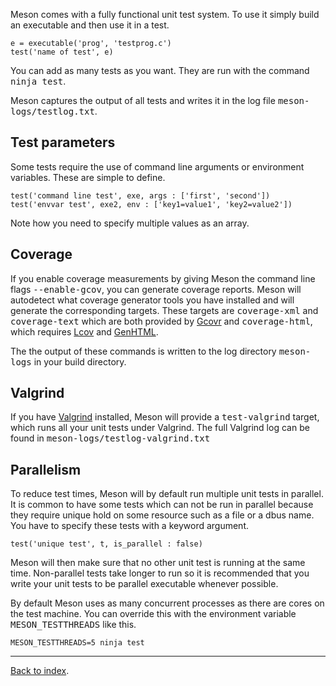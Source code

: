 Meson comes with a fully functional unit test system. To use it simply build an executable and then use it in a test.

    e = executable('prog', 'testprog.c')
    test('name of test', e)

You can add as many tests as you want. They are run with the command <tt>ninja test</tt>.

Meson captures the output of all tests and writes it in the log file <tt>meson-logs/testlog.txt</tt>.

Test parameters
--

Some tests require the use of command line arguments or environment variables. These are simple to define.

    test('command line test', exe, args : ['first', 'second'])
    test('envvar test', exe2, env : ['key1=value1', 'key2=value2'])

Note how you need to specify multiple values as an array.

Coverage
--

If you enable coverage measurements by giving Meson the command line flags <tt>--enable-gcov</tt>, you can generate coverage reports. Meson will autodetect what coverage generator tools you have installed and will generate the corresponding targets. These targets are <tt>coverage-xml</tt> and <tt>coverage-text</tt> which are both provided by [Gcovr](https://software.sandia.gov/trac/fast/wiki/gcovr) and <tt>coverage-html</tt>, which requires [Lcov](http://ltp.sourceforge.net/coverage/lcov.php) and [GenHTML](http://linux.die.net/man/1/genhtml).

The the output of these commands is written to the log directory <tt>meson-logs</tt> in your build directory.

Valgrind
--

If you have [Valgrind](http://valgrind.org/) installed, Meson will provide a <tt>test-valgrind</tt> target, which runs all your unit tests under Valgrind. The full Valgrind log can be found in <tt>meson-logs/testlog-valgrind.txt</tt>

Parallelism
--

To reduce test times, Meson will by default run multiple unit tests in parallel. It is common to have some tests which can not be run in parallel because they require unique hold on some resource such as a file or a dbus name. You have to specify these tests with a keyword argument.

    test('unique test', t, is_parallel : false)

Meson will then make sure that no other unit test is running at the same time. Non-parallel tests take longer to run so it is recommended that you write your unit tests to be parallel executable whenever possible.

By default Meson uses as many concurrent processes as there are cores on the test machine. You can override this with the environment variable <tt>MESON_TESTTHREADS</tt> like this.

    MESON_TESTTHREADS=5 ninja test

---

[Back to index](Manual).
